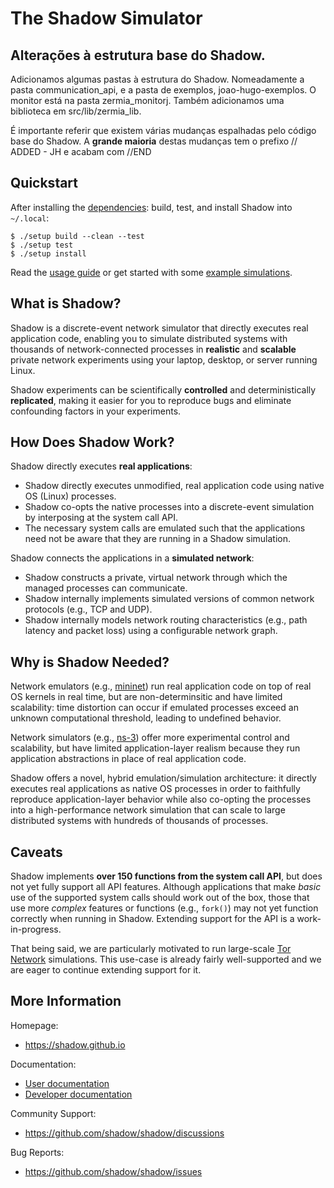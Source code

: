 # The Shadow Simulator

## Alterações à estrutura base do Shadow.
Adicionamos algumas pastas à estrutura do Shadow.
Nomeadamente a pasta communication_api, e a pasta de exemplos, joao-hugo-exemplos.
O monitor está na pasta zermia_monitorj.
Também adicionamos uma biblioteca em src/lib/zermia_lib.

É importante referir que existem várias mudanças espalhadas pelo código base do Shadow.
A **grande maioria** destas mudanças tem o prefixo // ADDED - JH
e acabam com //END




## Quickstart

After installing the [dependencies](https://shadow.github.io/docs/guide/install_dependencies.html): build, test, and install Shadow into `~/.local`:

```
$ ./setup build --clean --test
$ ./setup test
$ ./setup install
```

Read the [usage guide](https://shadow.github.io/docs/guide) or get started with some [example simulations](https://shadow.github.io/docs/guide/getting_started_basic.html).

<!--- ANCHOR: body (for mdbook) -->

## What is Shadow?

Shadow is a discrete-event network simulator that directly executes real
application code, enabling you to simulate distributed systems with thousands of
network-connected processes in **realistic** and **scalable** private network
experiments using your laptop, desktop, or server running Linux.

Shadow experiments can be scientifically **controlled** and deterministically
**replicated**, making it easier for you to reproduce bugs and eliminate
confounding factors in your experiments.

## How Does Shadow Work?

Shadow directly executes **real applications**:

- Shadow directly executes unmodified, real application code using native OS
  (Linux) processes.
- Shadow co-opts the native processes into a discrete-event simulation by
  interposing at the system call API.
- The necessary system calls are emulated such that the applications need not
  be aware that they are running in a Shadow simulation.

Shadow connects the applications in a **simulated network**:

- Shadow constructs a private, virtual network through which the managed
  processes can communicate.
- Shadow internally implements simulated versions of common network protocols
  (e.g., TCP and UDP).
- Shadow internally models network routing characteristics (e.g., path latency
  and packet loss) using a configurable network graph.

## Why is Shadow Needed?

Network emulators (e.g., [mininet](http://mininet.org)) run real application
code on top of real OS kernels in real time, but are non-determinsitic and have
limited scalability: time distortion can occur if emulated processes exceed an
unknown computational threshold, leading to undefined behavior.

Network simulators (e.g., [ns-3](https://www.nsnam.org)) offer more experimental
control and scalability, but have limited application-layer realism because they
run application abstractions in place of real application code.

Shadow offers a novel, hybrid emulation/simulation architecture: it directly
executes real applications as native OS processes in order to faithfully
reproduce application-layer behavior while also co-opting the processes into a
high-performance network simulation that can scale to large distributed systems
with hundreds of thousands of processes.

## Caveats

Shadow implements **over 150 functions from the system call API**, but does not
yet fully support all API features. Although applications that make _basic_ use
of the supported system calls should work out of the box, those that use more
_complex_ features or functions (e.g., `fork()`) may not yet function correctly
when running in Shadow. Extending support for the API is a work-in-progress.

That being said, we are particularly motivated to run large-scale [Tor
Network](https://www.torproject.org) simulations. This use-case is already
fairly well-supported and we are eager to continue extending support for it.

## More Information

Homepage:
- <https://shadow.github.io>

Documentation:
- [User documentation](https://shadow.github.io/docs/guide)
- [Developer documentation](https://shadow.github.io/docs/rust)

Community Support:
- <https://github.com/shadow/shadow/discussions>

Bug Reports:
- <https://github.com/shadow/shadow/issues>

<!--- ANCHOR_END: body (for mdbook) -->
